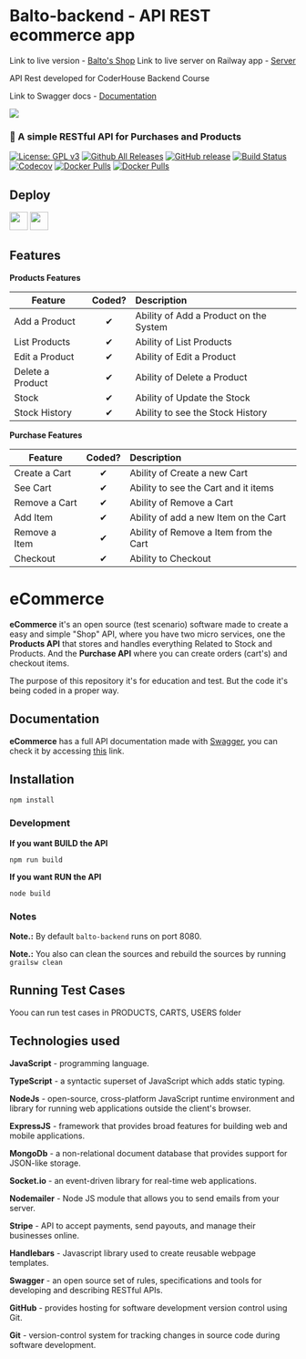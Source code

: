 # Balto-backend - API REST ecommerce app

Link to live version - [Balto's Shop]()
Link to live server on Railway app - [Server](balto-backend.up.railway.app/api/docs)

API Rest developed for CoderHouse Backend Course

Link to Swagger docs - [Documentation](balto-backend.up.railway.app/api/docs)

![](http://imgur.com/t3teAxi.png)
### :handbag: A simple RESTful API for Purchases and Products

[![License: GPL v3](https://img.shields.io/badge/License-GPL%20v3-blue.svg)](https://www.gnu.org/licenses/gpl-3.0) [![Github All Releases](https://img.shields.io/github/downloads/ovflowd/ecommerce/total.svg)]() [![GitHub release](https://img.shields.io/github/release/ovflowd/ecommerce.svg)]() [![Build Status](https://travis-ci.org/ovflowd/ecommerce.svg?branch=master)](https://travis-ci.org/ovflowd/ecommerce) [![Codecov](https://img.shields.io/codecov/c/github/ovflowd/ecommerce.svg)]() [![Docker Pulls](https://img.shields.io/docker/pulls/sant0ro/products-api.svg)]() [![Docker Pulls](https://img.shields.io/docker/pulls/sant0ro/purchase-api.svg)]()

## Deploy

<a href="https://azuredeploy.net/"><img src="http://azuredeploy.net/deploybutton.png" height="32"></a> <a href="https://bluemix.net/deploy?repository=https://github.com/sant0ro/eCommerce"><img src="https://bluemix.net/deploy/button.png" height="32"></a>

## Features

<b>Products Features</b>

| Feature  |  Coded?       | Description  |
|----------|:-------------:|:-------------|
| Add a Product | &#10004; | Ability of Add a Product on the System |
| List Products | &#10004; | Ability of List Products |
| Edit a Product | &#10004; | Ability of Edit a Product |
| Delete a Product | &#10004; | Ability of Delete a Product |
| Stock | &#10004; | Ability of Update the Stock |
| Stock History | &#10004; | Ability to see the Stock History |

<b>Purchase Features</b>

| Feature  |  Coded?       | Description  |
|----------|:-------------:|:-------------|
| Create a Cart | &#10004; | Ability of Create a new Cart |
| See Cart | &#10004; | Ability to see the Cart and it items |
| Remove a Cart | &#10004; | Ability of Remove a Cart |
| Add Item | &#10004; | Ability of add a new Item on the Cart |
| Remove a Item | &#10004; | Ability of Remove a Item from the Cart |
| Checkout | &#10004; | Ability to Checkout |

# eCommerce

**eCommerce** it's an open source (test scenario) software made to create a easy and simple "Shop" API, where you have two micro services, one the **Products API** that stores and handles everything Related to Stock and Products. And the **Purchase API** where you can create orders (cart's) and checkout items.

The purpose of this repository it's for education and test. But the code it's being coded in a proper way.

## Documentation

**eCommerce** has a full API documentation made with [Swagger](https://swagger.io), you can check it by accessing [this](http://santoro.pw/eCommerce) link.


## Installation

`npm install`

### Development

**If you want BUILD the API**

`npm run build`

**If you want RUN the API**

`node build`

### Notes

**Note.:** By default `balto-backend` runs on port 8080.

**Note.:** You also can clean the sources and rebuild the sources by running `grailsw clean`

## Running Test Cases

Yoou can run test cases in PRODUCTS, CARTS, USERS folder

## Technologies used

**JavaScript** - programming language.

**TypeScript** - a syntactic superset of JavaScript which adds static typing.

**NodeJs** - open-source, cross-platform JavaScript runtime environment and library for running web applications outside the client's browser.

**ExpressJS** - framework that provides broad features for building web and mobile applications.

**MongoDb** - a non-relational document database that provides support for JSON-like storage.

**Socket.io** - an event-driven library for real-time web applications.

**Nodemailer** - Node JS module that allows you to send emails from your server.

**Stripe** - API to accept payments, send payouts, and manage their businesses online.

**Handlebars** - Javascript library used to create reusable webpage templates. 

**Swagger** - an open source set of rules, specifications and tools for developing and describing RESTful APIs.

**GitHub** - provides hosting for software development version control using Git.

**Git** - version-control system for tracking changes in source code during software development.
